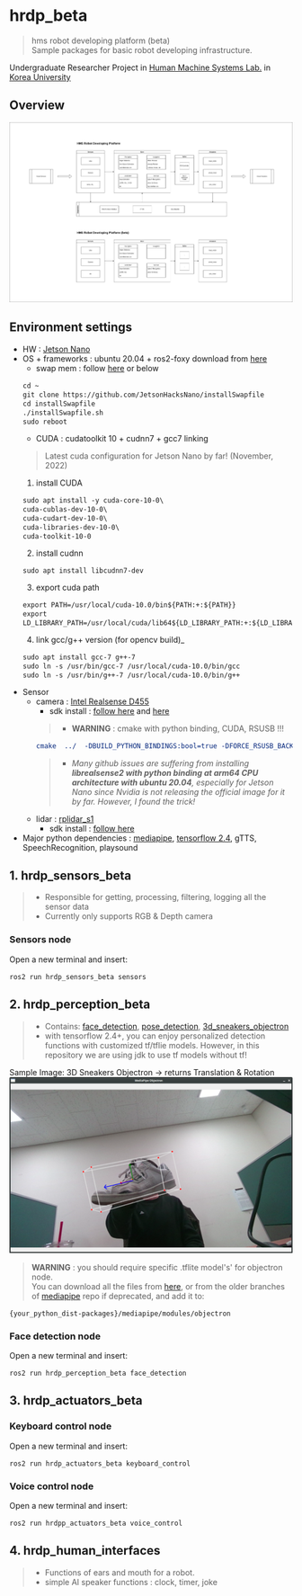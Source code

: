 # **hrdp_beta**
> hms robot developing platform (beta)  
Sample packages for basic robot developing infrastructure.

Undergraduate Researcher Project in [Human Machine Systems Lab.](https://faculty.korea.ac.kr/kufaculty/drsspark/index.do) in [Korea University](https://www.korea.edu/)

## **Overview**
![hrdp vs hrdp_beta](https://github.com/skykongkong8/hrdp_beta/blob/main/res/HRDP_compare_blockdiagram.drawio.png)
## Environment settings
* HW : [Jetson Nano](https://developer.nvidia.com/embedded/jetson-nano-developer-kit)
* OS + frameworks : ubuntu 20.04 + ros2-foxy download from [here](https://omorobot.com/docs/ros2-%EC%84%A4%EC%B9%98%ED%95%98%EA%B8%B0-jetson-nano/)
  * swap mem : follow [here](https://github.com/JetsonHacksNano/installSwapfile) or below
  ```git
  cd ~
  git clone https://github.com/JetsonHacksNano/installSwapfile
  cd installSwapfile
  ./installSwapfile.sh
  sudo reboot
  ```
  * CUDA : cudatoolkit 10 + cudnn7 + gcc7 linking
  > Latest cuda configuration for Jetson Nano by far! (November, 2022)
  1. install CUDA
  ```
  sudo apt install -y cuda-core-10-0\
  cuda-cublas-dev-10-0\
  cuda-cudart-dev-10-0\
  cuda-libraries-dev-10-0\
  cuda-toolkit-10-0
  ```
  2. install cudnn
  ```
  sudo apt install libcudnn7-dev
  ```
  3. export cuda path
  ```
  export PATH=/usr/local/cuda-10.0/bin${PATH:+:${PATH}}
  export LD_LIBRARY_PATH=/usr/local/cuda/lib64${LD_LIBRARY_PATH:+:${LD_LIBRARY_PATH}}
  ```
  4. link gcc/g++ version (for opencv build)_
  ```
  sudo apt install gcc-7 g++-7
  sudo ln -s /usr/bin/gcc-7 /usr/local/cuda-10.0/bin/gcc
  sudo ln -s /usr/bin/g++-7 /usr/local/cuda-10.0/bin/g++
  ```
* Sensor
  * camera : [Intel Realsense D455](https://www.intelrealsense.com/depth-camera-d455/)
    * sdk install : [follow here](https://github.com/IntelRealSense/librealsense/tree/development/wrappers/python
) and [here](https://jstar0525.tistory.com/97)
    > * **WARNING** : cmake with python binding, CUDA, RSUSB !!!  
    ```cmake
    cmake  ../  -DBUILD_PYTHON_BINDINGS:bool=true -DFORCE_RSUSB_BACKEND=true -DBUILD_WITH_CUDA=true
    ```
    > *  *Many github issues are suffering from installing **librealsense2 with python binding at arm64 CPU architecture with ubuntu 20.04**, especially for Jetson Nano since Nvidia is not releasing the official image for it by far. However, I found the trick!*
  * lidar : [rplidar_s1](https://www.slamtec.com/en/Lidar/S1)
    * sdk install : [follow here](https://github.com/CreedyNZ/rplidar_ros2)
* Major python dependencies : [mediapipe](https://google.github.io/mediapipe/getting_started/python.html), [tensorflow 2.4](https://www.tensorflow.org/install/source?hl=ko), gTTS, SpeechRecognition, playsound

## 1. hrdp_sensors_beta
> * Responsible for getting, processing, filtering, logging all the sensor data   
> *  Currently only supports RGB & Depth camera    
   
### Sensors node
Open a new terminal and insert:
``` terminal
ros2 run hrdp_sensors_beta sensors
```
  
## 2. hrdp_perception_beta
> * Contains: [face_detection](https://github.com/skykongkong8/hrdp_beta/blob/main/src/hrdp_perception_beta/hrdp_perception_beta/vision/face_detection.py), [pose_detection](https://github.com/skykongkong8/hrdp_beta/blob/main/src/hrdp_perception_beta/hrdp_perception_beta/vision/sample_scripts/sample_body_pose_detection.py), [3d_sneakers_objectron](https://github.com/skykongkong8/hrdp_beta/blob/main/src/hrdp_perception_beta/hrdp_perception_beta/vision/shoe_3d_detection.py)
> * with tensorflow 2.4+, you can enjoy personalized detection functions with customized tf/tflie models. However, in this repository we are using jdk to use tf models without tf!  


Sample Image: 3D Sneakers Objectron -> returns Translation & Rotation  
![3D Sneakers OObjectron](https://github.com/skykongkong8/hrdp_beta/blob/main/res/sneakers_objectron.png)

> **WARNING** : you should require specific .tflite model's' for objectron node.  
You can download all the files from [here](https://github.com/google/mediapipe/tree/v0.8.10.1/mediapipe/modules/objectron), or from the older branches of [mediapipe](https://github.com/google/mediapipe) repo if deprecated, and add it to: 
```
{your_python_dist-packages}/mediapipe/modules/objectron
```
### Face detection node
Open a new terminal and insert:
```terminal
ros2 run hrdp_perception_beta face_detection
```

## 3. hrdp_actuators_beta 
### Keyboard control node
Open a new terminal and insert:
```ros
ros2 run hrdp_actuators_beta keyboard_control
```
### Voice control node
Open a new terminal and insert:
```ros
ros2 run hrdpp_actuators_beta voice_control
```

## 4. hrdp_human_interfaces
> * Functions of ears and mouth for a robot.
> * simple AI speaker functions : clock, timer, joke

